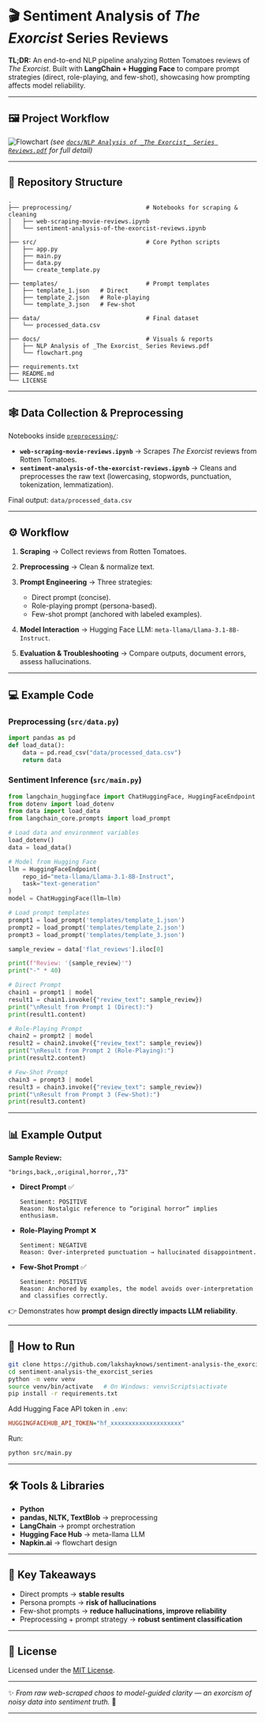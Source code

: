 # 🎬 Sentiment Analysis of *The Exorcist* Series Reviews

**TL;DR:** An end-to-end NLP pipeline analyzing Rotten Tomatoes reviews of *The Exorcist*. Built with **LangChain + Hugging Face** to compare prompt strategies (direct, role-playing, and few-shot), showcasing how prompting affects model reliability.

---

## 🖼️ Project Workflow

![Flowchart](docs/flowchart.png)
*(see [`docs/NLP Analysis of _The Exorcist_ Series Reviews.pdf`](docs/NLP%20Analysis%20of%20_The%20Exorcist_%20Series%20Reviews.pdf) for full detail)*

---

## 📂 Repository Structure

```
.
├── preprocessing/                     # Notebooks for scraping & cleaning
│   ├── web-scraping-movie-reviews.ipynb
│   └── sentiment-analysis-of-the-exorcist-reviews.ipynb
│
├── src/                               # Core Python scripts
│   ├── app.py
│   ├── main.py
│   ├── data.py
│   └── create_template.py
│
├── templates/                         # Prompt templates
│   ├── template_1.json   # Direct
│   ├── template_2.json   # Role-playing
│   └── template_3.json   # Few-shot
│
├── data/                              # Final dataset
│   └── processed_data.csv
│
├── docs/                              # Visuals & reports
│   ├── NLP Analysis of _The Exorcist_ Series Reviews.pdf
│   └── flowchart.png
│
├── requirements.txt
├── README.md
└── LICENSE
```

---

## 🕸️ Data Collection & Preprocessing

Notebooks inside [`preprocessing/`](preprocessing):

* **`web-scraping-movie-reviews.ipynb`** → Scrapes *The Exorcist* reviews from Rotten Tomatoes.
* **`sentiment-analysis-of-the-exorcist-reviews.ipynb`** → Cleans and preprocesses the raw text (lowercasing, stopwords, punctuation, tokenization, lemmatization).

Final output: `data/processed_data.csv`

---

## ⚙️ Workflow

1. **Scraping** → Collect reviews from Rotten Tomatoes.
2. **Preprocessing** → Clean & normalize text.
3. **Prompt Engineering** → Three strategies:

   * Direct prompt (concise).
   * Role-playing prompt (persona-based).
   * Few-shot prompt (anchored with labeled examples).
4. **Model Interaction** → Hugging Face LLM: `meta-llama/Llama-3.1-8B-Instruct`.
5. **Evaluation & Troubleshooting** → Compare outputs, document errors, assess hallucinations.

---

## 💻 Example Code

### Preprocessing (`src/data.py`)

```python
import pandas as pd
def load_data():
    data = pd.read_csv("data/processed_data.csv")
    return data
```

### Sentiment Inference (`src/main.py`)

```python
from langchain_huggingface import ChatHuggingFace, HuggingFaceEndpoint
from dotenv import load_dotenv
from data import load_data
from langchain_core.prompts import load_prompt

# Load data and environment variables
load_dotenv()
data = load_data()

# Model from Hugging Face
llm = HuggingFaceEndpoint(
    repo_id="meta-llama/Llama-3.1-8B-Instruct",
    task="text-generation"
)
model = ChatHuggingFace(llm=llm)

# Load prompt templates
prompt1 = load_prompt('templates/template_1.json')
prompt2 = load_prompt('templates/template_2.json')
prompt3 = load_prompt('templates/template_3.json')

sample_review = data['flat_reviews'].iloc[0]

print(f"Review: '{sample_review}'")
print("-" * 40)

# Direct Prompt
chain1 = prompt1 | model
result1 = chain1.invoke({"review_text": sample_review})
print("\nResult from Prompt 1 (Direct):")
print(result1.content)

# Role-Playing Prompt
chain2 = prompt2 | model
result2 = chain2.invoke({"review_text": sample_review})
print("\nResult from Prompt 2 (Role-Playing):")
print(result2.content)

# Few-Shot Prompt
chain3 = prompt3 | model
result3 = chain3.invoke({"review_text": sample_review})
print("\nResult from Prompt 3 (Few-Shot):")
print(result3.content)
```

---

## 📊 Example Output

**Sample Review:**

```
"brings,back,,original,horror,,73"
```

* **Direct Prompt** ✅

  ```
  Sentiment: POSITIVE
  Reason: Nostalgic reference to “original horror” implies enthusiasm.
  ```

* **Role-Playing Prompt** ❌

  ```
  Sentiment: NEGATIVE
  Reason: Over-interpreted punctuation → hallucinated disappointment.
  ```

* **Few-Shot Prompt** ✅

  ```
  Sentiment: POSITIVE
  Reason: Anchored by examples, the model avoids over-interpretation and classifies correctly.
  ```

👉 Demonstrates how **prompt design directly impacts LLM reliability**.

---

## 🚀 How to Run

```bash
git clone https://github.com/lakshayknows/sentiment-analysis-the_exorcist_series.git
cd sentiment-analysis-the_exorcist_series
python -m venv venv
source venv/bin/activate   # On Windows: venv\Scripts\activate
pip install -r requirements.txt
```

Add Hugging Face API token in `.env`:

```ini
HUGGINGFACEHUB_API_TOKEN="hf_xxxxxxxxxxxxxxxxxxxx"
```

Run:

```bash
python src/main.py
```

---

## 🛠️ Tools & Libraries

* **Python**
* **pandas, NLTK, TextBlob** → preprocessing
* **LangChain** → prompt orchestration
* **Hugging Face Hub** → meta-llama LLM
* **Napkin.ai** → flowchart design

---

## 🎯 Key Takeaways

* Direct prompts → **stable results**
* Persona prompts → **risk of hallucinations**
* Few-shot prompts → **reduce hallucinations, improve reliability**
* Preprocessing + prompt strategy → **robust sentiment classification**

---

## 📜 License

Licensed under the [MIT License](LICENSE).

---

✨ *From raw web-scraped chaos to model-guided clarity — an exorcism of noisy data into sentiment truth.* 👻

---
